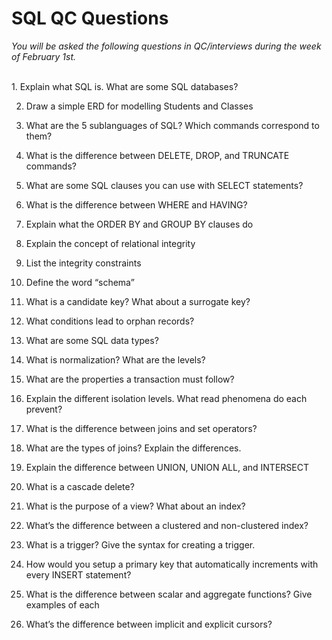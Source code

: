 # SQL QC Questions
*You will be asked the following questions in QC/interviews during the week of February 1st.* 

<br>
1.  Explain what SQL is. What are some SQL databases?
    
2.  Draw a simple ERD for modelling Students and Classes
    
3.  What are the 5 sublanguages of SQL? Which commands correspond to them?
    
4.  What is the difference between DELETE, DROP, and TRUNCATE commands?
    
5.  What are some SQL clauses you can use with SELECT statements?
    
6.  What is the difference between WHERE and HAVING?
    
7.  Explain what the ORDER BY and GROUP BY clauses do
    
8.  Explain the concept of relational integrity
    
9.  List the integrity constraints
    
10.  Define the word “schema”
    
11.  What is a candidate key? What about a surrogate key?
    
12.  What conditions lead to orphan records?
    
13.  What are some SQL data types?
    
14.  What is normalization? What are the levels?
    
15.  What are the properties a transaction must follow?
    
16.  Explain the different isolation levels. What read phenomena do each prevent?
    
17.  What is the difference between joins and set operators?
    
18.  What are the types of joins? Explain the differences.
    
19.  Explain the difference between UNION, UNION ALL, and INTERSECT
    
20.  What is a cascade delete?
    
21.  What is the purpose of a view? What about an index?
    
22.  What’s the difference between a clustered and non-clustered index?
    
23.  What is a trigger? Give the syntax for creating a trigger.
    
24.  How would you setup a primary key that automatically increments with every INSERT statement?
    
25.  What is the difference between scalar and aggregate functions? Give examples of each
    
26.  What’s the difference between implicit and explicit cursors?

